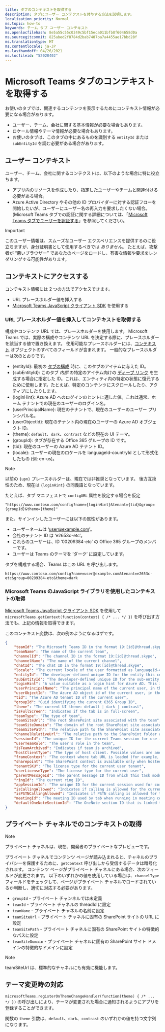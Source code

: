 ```yaml
---
title: タブのコンテキストを取得する
description: タブにユーザー コンテクストを付与する方法を説明します。
localization_priority: Normal
ms.topic: how-to
keywords: チーム タブ ユーザー コンテキスト
ms.openlocfilehash: 8e5a55c55c0249c5bf15eca011bfb8f604658d0a
ms.sourcegitcommit: 825abed2f8784d2bab7407ba7a4455ae17bbd28f
ms.translationtype: MT
ms.contentlocale: ja-JP
ms.lasthandoff: 04/26/2021
ms.locfileid: "52020402"
---
```

# <a name="get-context-for-your-microsoft-teams-tab"></a>Microsoft Teams タブのコンテキストを取得する

お使いのタブでは、関連するコンテンツを表示するためにコンテキスト情報が必要になる場合があります。

* ユーザー、チーム、会社に関する基本情報が必要な場合もあります。
* ロケール情報やテーマ情報が必要な場合もあります。
* お使いのタブは、このタブの中にあるものを識別する `entityId` または `subEntityId` を読む必要がある場合があります。

## <a name="user-context"></a>ユーザー コンテキスト

ユーザー、チーム、会社に関するコンテクストは、以下のような場合に特に役立ちます。

* アプリ内のリソースを作成したり、指定したユーザーやチームと関連付ける必要がある場合。
* Azure Active Directory やその他の ID プロバイダーに対する認証フローを開始したいが、ユーザーにユーザー名の再入力を要求したくない場合。 (Microsoft Teams タブでの認証に関する詳細については、「[Microsoft Teams タブでユーザーを認証する](~/concepts/authentication/authentication.md)」を参照してください)。

> [!IMPORTANT]
> このユーザー情報は、スムーズなユーザー エクスペリエンスを提供するのに役立ちますが、身分証明書として使用するべきでは *ありません*。 たとえば、攻撃者が “悪いブラウザー” であなたのページをロードし、有害な情報や要求をレンダリングする可能性があります。

## <a name="accessing-context"></a>コンテキストにアクセスする

コンテキスト情報には 2 つの方法でアクセスできます。

* URL プレースホルダー値を挿入する
* [Microsoft Teams JavaScript クライアント SDK](/javascript/api/overview/msteams-client) を使用する

### <a name="getting-context-by-inserting-url-placeholder-values"></a>URL プレースホルダー値を挿入してコンテキストを取得する

構成やコンテンツ URL では、プレースホルダーを使用します。 Microsoft Teams では、実際の構成やコンテンツ URL を決定する際に、プレースホルダーを該当する値で置き換えます。 使用可能なプレースホルダーには、[コンテキスト](/javascript/api/@microsoft/teams-js/microsoftteams.context?view=msteams-client-js-latest&preserve-view=true) オブジェクトのすべてのフィールドが含まれます。 一般的なプレースホルダーは次のとおりです。

* {entityId}: 最初の [タブの構成](~/tabs/how-to/create-tab-pages/configuration-page.md) 時に、このタブのアイテムに与えた ID。
* {subEntityId}: このタブ _内部_ の特定のアイテム向けの [ディープ リンク](~/concepts/build-and-test/deep-links.md) を生成する場合に指定した ID。これは、エンティティ内の特定の状態に復元するために使用します。たとえば、特定のコンテンツにスクロールしたり、アクティブにしたりします。
* {loginHint}: Azure AD へのログインのヒントに適した値。これは通常、ホーム テナントでの現在のユーザーのログイン名。
* {userPrincipalName}: 現在のテナントで、現在のユーザーのユーザー プリンシパル名。
* {userObjectId}: 現在のテナント内の現在のユーザーの Azure AD オブジェクト ID。
* {theme}: `default`、`dark`、`contrast` などの現在の UI テーマ。
* {groupId}: タブが存在する Office 365 グループの ID です。
* {tid}: 現在のユーザーの Azure AD テナント ID。
* {locale}: ユーザーの現在のロケールを languageId-countryId として形式化したもの (例: en-us)。

>[!NOTE]
>以前の `{upn}` プレースホルダーは、現在では非推奨となっています。 後方互換性のため、現在は `{loginHint}` の同義語となっています。

たとえば、タブ マニフェストで `configURL` 属性を設定する場合を仮定

`"https://www.contoso.com/config?name={loginHint}&tenant={tid}&group={groupId}&theme={theme}"`

また、サインインしたユーザーには以下の属性があります。

* ユーザーネームは ‘user@example.com’。
* 会社のテナント ID は ‘e2653c-etc’。
* これらのユーザーは、ID ‘00209384-etc’ の Office 365 グループのメンバーです。
* ユーザーは Teams のテーマを ‘ダーク’ に設定しています。

タブを構成する場合、Teams はこの URL を呼び出します。

`https://www.contoso.com/config?name=user@example.com&tenant=e2653c-etc&group=00209384-etc&theme=dark`

### <a name="getting-context-by-using-the-microsoft-teams-javascript-library"></a>Microsoft Teams のJavaScript ライブラリを使用したコンテキストの取得

[Microsoft Teams JavaScript クライアント SDK](/javascript/api/overview/msteams-client) を使用して `microsoftTeams.getContext(function(context) { /* ... */ })` を呼び出す方法でも、上記の情報を取得できます。

このコンテキスト変数は、次の例のようになるはずです。

```json
{
    "teamId": "The Microsoft Teams ID in the format 19:[id]@thread.skype",
    "teamName": "The name of the current team",
    "channelId": "The channel ID in the format 19:[id]@thread.skype",
    "channelName": "The name of the current channel",
    "chatId": "The chat ID in the format 19:[id]@thread.skype",
    "locale": "The current locale of the user formatted as languageId-countryId (for example, en-us)",
    "entityId": "The developer-defined unique ID for the entity this content points to",
    "subEntityId": "The developer-defined unique ID for the sub-entity this content points to",
    "loginHint": "A value suitable as a login hint for Azure AD. This is usually the login name of the current user, in their home tenant",
    "userPrincipalName": "The principal name of the current user, in the current tenant",
    "userObjectId": "The Azure AD object id of the current user, in the current tenant",
    "tid": "The Azure AD tenant ID of the current user",
    "groupId": "Guid identifying the current O365 Group ID",
    "theme": "The current UI theme: default | dark | contrast",
    "isFullScreen": "Indicates if the tab is in full-screen",
    "teamType": "The type of team",
    "teamSiteUrl": "The root SharePoint site associated with the team",
    "teamSiteDomain": "The domain of the root SharePoint site associated with the team",
    "teamSitePath": "The relative path to the SharePoint site associated with the team",
    "channelRelativeUrl": "The relative path to the SharePoint folder associated with the channel",
    "sessionId": "The unique ID for the current Teams session for use in correlating telemetry data",
    "userTeamRole": "The user's role in the team",
    "isTeamArchived": "Indicates if team is archived",
    "hostClientType": "The type of host client. Possible values are android, ios, web, desktop, rigel",
    "frameContext": "The context where tab URL is loaded (for example, content, task, setting, remove, sidePanel)",
    "sharepoint": "The SharePoint context is available only when hosted in SharePoint",
    "tenantSKU": "The license type for the current user tenant",
    "userLicenseType": "The license type for the current user",
    "parentMessageId": "The parent message ID from which this task module is launched",
    "ringId": "The current ring ID",
    "appSessionId": "The unique ID for the current session used for correlating telemetry data",
    "isCallingAllowed": "Indicates if calling is allowed for the current logged in user",
    "isPSTNCallingAllowed": "Indicates if PSTN calling is allowed for the current logged in user",
    "meetingId": "The meeting ID used by tab when running in meeting context",
    "defaultOneNoteSectionId": "The OneNote section ID that is linked to the channel"
}
```

## <a name="retrieving-context-in-private-channels"></a>プライベート チャネルでのコンテキストの取得

> [!Note]
> プライベート チャネルは、現在、開発者のプライベートなプレビューです。

プライベート チャネルでコンテンツ ページが読み込まれると、チャネルのプライバシーを保護するために、`getContext` 呼び出しから受信するデータは暗号化されます。 コンテンツ ページがプライベート チャネルにある場合、次のフィールドが変更されます。 以下のいずれかの値を使用している場合は、`channelType` フィールドをチェックして、ページがプライベート チャネルでロードされているか判断し、適切に対応する必要があります。

* `groupId` - プライベート チャンネルでは未定義
* `teamId` - プライベート チャネルの threadId に設定
* `teamName` - プライベート チャネルの名前に設定
* `teamSiteUrl` - プライベート チャネルに固有の SharePoint サイトの URL に設定
* `teamSitePath` - プライベート チャネルに固有の SharePoint サイトの特徴的なパスに設定
* `teamSiteDomain` - プライベート チャネルに固有の SharePoint サイト ドメインの特徴的なドメインに設定

> [!Note]
>  teamSiteUrl は、標準的なチャネルにも有効に機能します。

## <a name="theme-change-handling"></a>テーマ変更時の対応

`microsoftTeams.registerOnThemeChangeHandler(function(theme) { /* ... */ })` の呼び出しにより、テーマが変更された場合に通知されるようにアプリを登録することができます。

関数の `theme` 引数は、`default`、`dark`、`contrast` のいずれかの値を持つ文字列になります。

